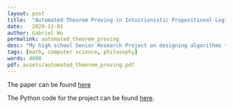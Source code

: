 ```yaml
---
layout: post
title:  "Automated Theorem Proving in Intuitionistic Propositional Logic"
date:   2020-11-01
author: Gabriel Wu
permalink: automated_theorem_proving
desc: "My high school Senior Research Project on designing algorithms to search for constructive proofs of logic theorems."
tags: [math, computer science, philosophy]
words: 4000
pdf: assets/automated_theorem_proving.pdf
---
```


The paper can be found [here](assets/automated_theorem_proving.pdf)

The Python code for the project can be found [here](https://github.com/GabrielDWu/intuitionistic-theorem-proving).